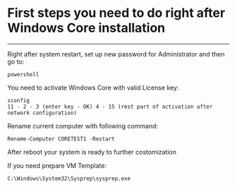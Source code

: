 # First steps you need to do right after Windows Core installation
---

Right after system restart, set up new password for Administrator and then go to:
```
powershell
```
You need to activate Windows Core with valid License key:
```
sconfig
11 - 2 - 3 (enter key - OK) 4 - 15 (rest part of activation after network configuration)
```
Rename current computer with following command:
```
Rename-Computer CORETEST1 -Restart
```
After reboot your system is ready to further costomization

If you need prepare VM Template:
```
C:\Windows\System32\Sysprep\sysprep.exe
```